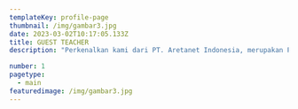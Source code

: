 ```yaml
---
templateKey: profile-page
thumbnail: /img/gambar3.jpg
date: 2023-03-02T10:17:05.133Z
title: GUEST TEACHER
description: "Perkenalkan kami dari PT. Aretanet Indonesia, merupakan Perusahaan yang bergerak di bidang pendidikan, IT dan Digital Marketing ingin menawarkan kerjasama untuk berkontribusi dalam dunia pendidikan dengan Program Guest Teacher bagi siswa/i SMK/SMA/MAN berbasis ICT (Information Comunication and Technology) yang up to date sesuai dengan kebutuhan industri."

number: 1
pagetype:
  - main
featuredimage: /img/gambar3.jpg
---
```

<!-- ![clay-images-11](/img/clay-images-11.jpg)

![clay-images-12](/img/clay-images-12.jpg) -->

<!-- Perkenalkan kami dari *PT. Aretanet Indonesia*, merupakan
Perusahaan yang bergerak di bidang pendidikan, IT dan Digital
Marketing ingin menawarkan kerjasama untuk berkontribusi dalam
dunia pendidikan dengan Program Guest Teacher bagi siswa/i
SMK/SMA/MAN berbasis **ICT** *(Information Comunication and
Technology)* yang up to date sesuai dengan kebutuhan industri. -->



<a href="https://unsplash.com/@tomcrewceramics" target="_blank"></a>


